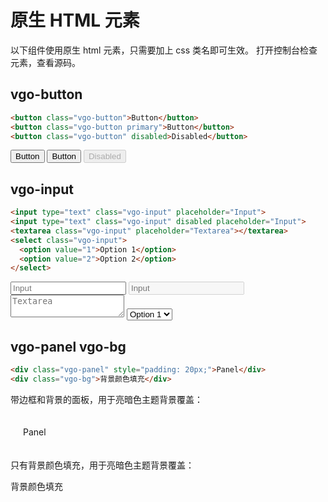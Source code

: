 # 原生 HTML 元素

以下组件使用原生 html 元素，只需要加上 css 类名即可生效。
打开控制台检查元素，查看源码。

## vgo-button

```html
<button class="vgo-button">Button</button>
<button class="vgo-button primary">Button</button>
<button class="vgo-button" disabled>Disabled</button>
```

<div class="flex-row-center-gap">
  <button class="vgo-button">Button</button>
  <button class="vgo-button primary">Button</button>
  <button class="vgo-button" disabled>Disabled</button>
</div>

## vgo-input

```html
<input type="text" class="vgo-input" placeholder="Input">
<input type="text" class="vgo-input" disabled placeholder="Input">
<textarea class="vgo-input" placeholder="Textarea"></textarea>
<select class="vgo-input">
  <option value="1">Option 1</option>
  <option value="2">Option 2</option>
</select>
```

<div class="flex-row-center-gap">
  <input type="text" class="vgo-input" placeholder="Input">
  <input type="text" class="vgo-input" disabled placeholder="Input">
  <textarea class="vgo-input" placeholder="Textarea"></textarea>
  <select class="vgo-input">
    <option value="1">Option 1</option>
    <option value="2">Option 2</option>
  </select>
</div>

## vgo-panel vgo-bg

```html
<div class="vgo-panel" style="padding: 20px;">Panel</div> 
<div class="vgo-bg">背景颜色填充</div>
```

带边框和背景的面板，用于亮暗色主题背景覆盖：
<div class="vgo-panel" style="padding: 20px;">Panel</div> 

只有背景颜色填充，用于亮暗色主题背景覆盖：
<div class="vgo-bg">背景颜色填充</div>

